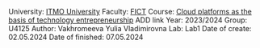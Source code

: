 University: [ITMO University](https://itmo.ru/ru/)
Faculty: [FICT](https://fict.itmo.ru)
Course: [Cloud platforms as the basis of technology entrepreneurship](https://) ADD link
Year: 2023/2024
Group: U4125
Author: Vakhromeeva Yulia Vladimirovna
Lab: Lab1
Date of create: 02.05.2024
Date of finished: 07.05.2024
